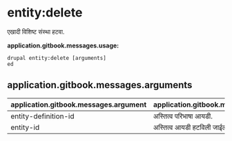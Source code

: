 # entity:delete
एखादी विशिष्ट संस्था हटवा.

**application.gitbook.messages.usage:**
```
drupal entity:delete [arguments]
ed
```

## application.gitbook.messages.arguments
application.gitbook.messages.argument | application.gitbook.messages.details
---------|-------------
entity-definition-id | अस्तित्व परिभाषा आयडी.
entity-id | अस्तित्व आयडी हटविली जाईल.
